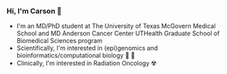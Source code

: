 ### Hi, I'm Carson 👋

- I'm an MD/PhD student at The University of Texas McGovern Medical School and MD Anderson Cancer Center UTHealth Graduate School of Biomedical Sciences program
- Scientifically, I'm interested in (epi)genomics and bioinformatics/computational biology 🧬 💾
- Clinically, I'm interested in Radiation Oncology ☢️
